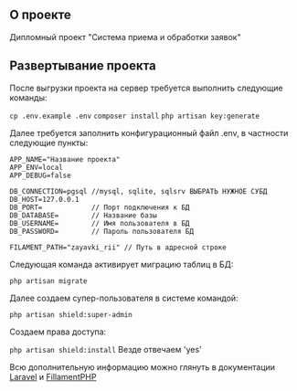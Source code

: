 
## О проекте

Дипломный проект "Система приема и обработки заявок"

## Развертывание проекта

После выгрузки проекта на сервер требуется выполнить следующие команды:

`cp .env.example .env`
`composer install`
`php artisan key:generate`

Далее требуется заполнить конфигурационный файл .env, в частности следующие пункты:

```
APP_NAME="Название проекта"
APP_ENV=local
APP_DEBUG=false

DB_CONNECTION=pgsql //mysql, sqlite, sqlsrv ВЫБРАТЬ НУЖНОЕ СУБД
DB_HOST=127.0.0.1
DB_PORT=            // Порт подключения к БД
DB_DATABASE=        // Название базы
DB_USERNAME=        // Имя пользователя в БД
DB_PASSWORD=        // Пароль пользователя БД

FILAMENT_PATH="zayavki_rii" // Путь в адресной строке
```

Следующая команда активирует миграцию таблиц в БД:

`php artisan migrate`

Далее создаем супер-пользователя в системе командой:

`php artisan shield:super-admin`

Создаем права доступа:

`php artisan shield:install` Везде отвечаем 'yes'

Всю дополнительную информацию можно глянуть в документации [Laravel](https://laravel.com/docs) и [FillamentPHP](https://filamentphp.com/docs)
